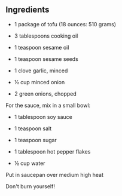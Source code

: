 ## Ingredients
* 1 package of tofu (18 ounces: 510 grams)

* 3 tablespoons cooking oil

* 1 teaspoon sesame oil

* 1 teaspoon sesame seeds

* 1 clove garlic, minced

* ½ cup minced onion

* 2 green onions, chopped

For the sauce, mix in a small bowl:

* 1 tablespoon soy sauce

* 1 teaspoon salt

* 1 teaspoon sugar

* 1 tablespoon hot pepper flakes

* ½ cup water

Put in saucepan over medium high heat

Don't burn yourself!
